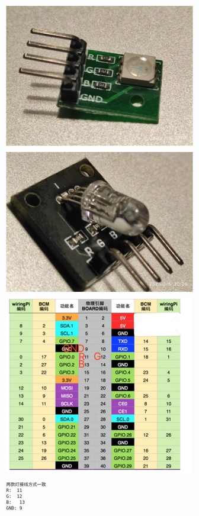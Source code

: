![](media/15834102300221.jpg)


![](media/15834101745078.jpg)


![-w654](media/15834097093419.jpg)


```
两款灯接线方式一致
R:  11
G:  12
B:   13
GND: 9
```



